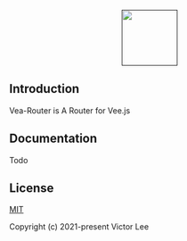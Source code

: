 <p align="center"><a href="" target="_blank"><img src="https://vleedesigntheory.github.io/design/vi/veevi20200808/veedesign.png" width="100"></a></p>

## Introduction

Vea-Router is A Router for Vee.js

## Documentation

Todo
## License

[MIT](http://opensource.org/licenses/MIT)

Copyright (c) 2021-present Victor Lee
